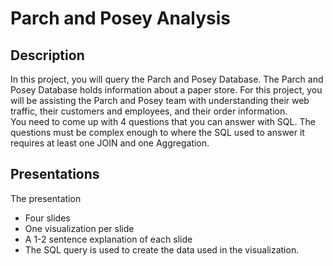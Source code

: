 # Parch and Posey Analysis

## Description
In this project, you will query the Parch and Posey Database. The Parch and Posey Database holds information about a paper store. For this project, you will be assisting the Parch and Posey team with understanding their web traffic, their customers and employees, and their order information.<br>
You need to come up with 4 questions that you can answer with SQL. The questions must be complex enough to where the SQL used to answer it requires at least one JOIN and one Aggregation.

## Presentations
The presentation
- Four slides
- One visualization per slide
- A 1-2 sentence explanation of each slide
- The SQL query is used to create the data used in the visualization.
